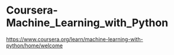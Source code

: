 # Coursera-Machine_Learning_with_Python
 
https://www.coursera.org/learn/machine-learning-with-python/home/welcome

